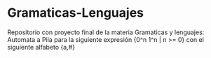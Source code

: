 # Gramaticas-Lenguajes
Repositorio con proyecto final de la materia Gramaticas y lenguajes: Automata a Pila para la siguiente expresión {0^n 1^n | n >= 0} con el siguiente alfabeto {a,#}
